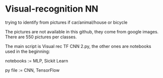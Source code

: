 # Visual-recognition NN
trying to identify from pictures if car/animal/house or bicycle

The pictures are not available in this github, they come from google images. There are 550 pictures per classes.

The main script is Visual rec TF CNN 2.py, the other ones are notebooks used in the beginning:

notebooks := MLP, Sickit Learn

py file := CNN, TensorFlow

